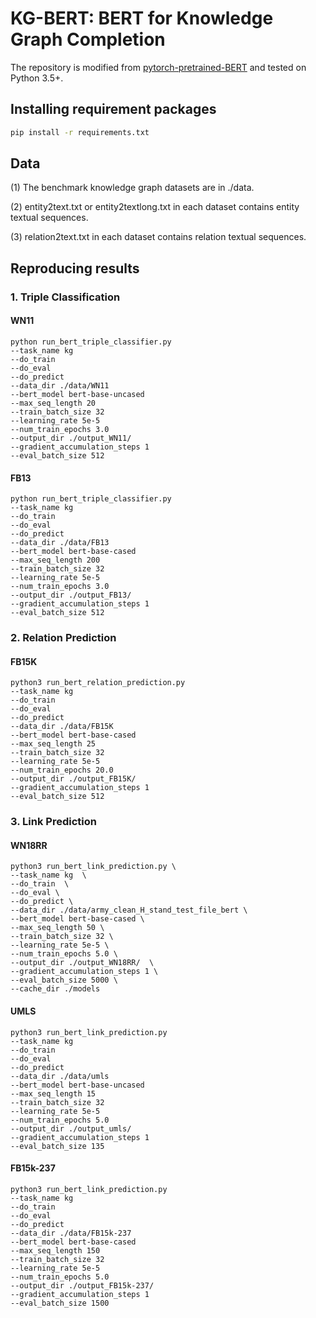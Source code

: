 # KG-BERT: BERT for Knowledge Graph Completion

The repository is modified from [pytorch-pretrained-BERT](https://github.com/huggingface/pytorch-pretrained-BERT) and tested on Python 3.5+.


## Installing requirement packages

```bash
pip install -r requirements.txt
```

## Data

(1) The benchmark knowledge graph datasets are in ./data. 

(2) entity2text.txt or entity2textlong.txt in each dataset contains entity textual sequences.

(3) relation2text.txt in each dataset contains relation textual sequences.

## Reproducing results
 
### 1. Triple Classification

#### WN11

```shell
python run_bert_triple_classifier.py 
--task_name kg
--do_train  
--do_eval 
--do_predict 
--data_dir ./data/WN11 
--bert_model bert-base-uncased 
--max_seq_length 20 
--train_batch_size 32 
--learning_rate 5e-5 
--num_train_epochs 3.0 
--output_dir ./output_WN11/  
--gradient_accumulation_steps 1 
--eval_batch_size 512
```

#### FB13

```shell
python run_bert_triple_classifier.py 
--task_name kg  
--do_train  
--do_eval 
--do_predict 
--data_dir ./data/FB13 
--bert_model bert-base-cased
--max_seq_length 200
--train_batch_size 32 
--learning_rate 5e-5 
--num_train_epochs 3.0 
--output_dir ./output_FB13/  
--gradient_accumulation_steps 1 
--eval_batch_size 512
```


### 2. Relation Prediction

#### FB15K

```shell
python3 run_bert_relation_prediction.py 
--task_name kg  
--do_train  
--do_eval 
--do_predict 
--data_dir ./data/FB15K 
--bert_model bert-base-cased
--max_seq_length 25
--train_batch_size 32 
--learning_rate 5e-5 
--num_train_epochs 20.0 
--output_dir ./output_FB15K/  
--gradient_accumulation_steps 1 
--eval_batch_size 512
```

### 3. Link Prediction

#### WN18RR

```shell
python3 run_bert_link_prediction.py \
--task_name kg  \
--do_train  \
--do_eval \
--do_predict \
--data_dir ./data/army_clean_H_stand_test_file_bert \
--bert_model bert-base-cased \
--max_seq_length 50 \
--train_batch_size 32 \
--learning_rate 5e-5 \
--num_train_epochs 5.0 \
--output_dir ./output_WN18RR/  \
--gradient_accumulation_steps 1 \
--eval_batch_size 5000 \
--cache_dir ./models

```

#### UMLS

```shell
python3 run_bert_link_prediction.py
--task_name kg  
--do_train  
--do_eval 
--do_predict 
--data_dir ./data/umls
--bert_model bert-base-uncased
--max_seq_length 15
--train_batch_size 32 
--learning_rate 5e-5 
--num_train_epochs 5.0 
--output_dir ./output_umls/  
--gradient_accumulation_steps 1 
--eval_batch_size 135
```

#### FB15k-237

```shell
python3 run_bert_link_prediction.py
--task_name kg  
--do_train  
--do_eval 
--do_predict 
--data_dir ./data/FB15k-237
--bert_model bert-base-cased
--max_seq_length 150
--train_batch_size 32 
--learning_rate 5e-5 
--num_train_epochs 5.0 
--output_dir ./output_FB15k-237/  
--gradient_accumulation_steps 1 
--eval_batch_size 1500
```
